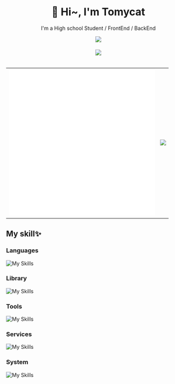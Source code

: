 <h1 align="center">🌸 Hi~, I'm Tomycat
</h1>
<p align="center">I'm a High school Student / FrontEnd / BackEnd </p>
<div align="center">
<a href="https://count.getloli.com/"><img src="https://count.getloli.com/get/@:tomycat?theme=rule34"></a>
</div>
<br />
<div align="center">
<img src="https://lanyard.cnrad.dev/api/503043347246743567?idleMessage=I%20hate%20my%20life%20">
</div>
<br/>
<table align="center">
  <tbody>
    <tr>
    <td>
      <img  src="/github-metrics.svg" alt="Metrics" width="400">
    </td>
    <td>
      <img src="https://i.pinimg.com/originals/16/69/e5/1669e57761ccc67fa5e31a09a54764d0.gif">
    </td>
    </tr>
  </tbody>
</table>


## My skill✨
### Languages

![My Skills](https://skillicons.dev/icons?i=bash,html,css,js,ts,rust,py,lua)

### Library

![My Skills](https://skillicons.dev/icons?i=tauri,actix,vue,vite,nuxt,react,next,fastapi,flask)


### Tools

![My Skills](https://skillicons.dev/icons?i=vscode,neovim,blender,docker,kubernetes,mongodb,mysql)

### Services
![My Skills](https://skillicons.dev/icons?i=github,gitlab,cloudflare,postman)

### System
![My Skills](https://skillicons.dev/icons?i=windows,arch,linux,ubuntu)
